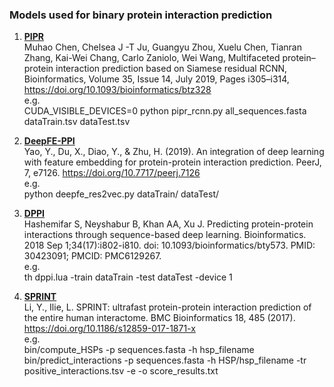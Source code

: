### Models used for binary protein interaction prediction
1. **[PIPR](https://github.com/muhaochen/seq_ppi)**  
Muhao Chen, Chelsea J -T Ju, Guangyu Zhou, Xuelu Chen, Tianran Zhang, Kai-Wei Chang, Carlo Zaniolo, Wei Wang, Multifaceted protein–protein interaction prediction based on Siamese residual RCNN, Bioinformatics, Volume 35, Issue 14, July 2019, Pages i305–i314, https://doi.org/10.1093/bioinformatics/btz328  
e.g.  
CUDA_VISIBLE_DEVICES=0 python pipr_rcnn.py all_sequences.fasta dataTrain.tsv dataTest.tsv  

2. **[DeepFE-PPI](https://github.com/xal2019/DeepFE-PPI)**  
Yao, Y., Du, X., Diao, Y., & Zhu, H. (2019). An integration of deep learning with feature embedding for protein-protein interaction prediction. PeerJ, 7, e7126. https://doi.org/10.7717/peerj.7126  
e.g.  
python deepfe_res2vec.py dataTrain/ dataTest/  

3. **[DPPI](https://github.com/hashemifar/DPPI)**  
Hashemifar S, Neyshabur B, Khan AA, Xu J. Predicting protein-protein interactions through sequence-based deep learning. Bioinformatics. 2018 Sep 1;34(17):i802-i810. doi: 10.1093/bioinformatics/bty573. PMID: 30423091; PMCID: PMC6129267.  
e.g.  
th dppi.lua -train dataTrain -test dataTest -device 1  

4. **[SPRINT](https://github.com/lucian-ilie/SPRINT)**  
Li, Y., Ilie, L. SPRINT: ultrafast protein-protein interaction prediction of the entire human interactome. BMC Bioinformatics 18, 485 (2017). https://doi.org/10.1186/s12859-017-1871-x  
e.g.  
bin/compute_HSPs -p sequences.fasta -h hsp_filename  
bin/predict_interactions -p sequences.fasta -h HSP/hsp_filename -tr positive_interactions.tsv -e -o score_results.txt
